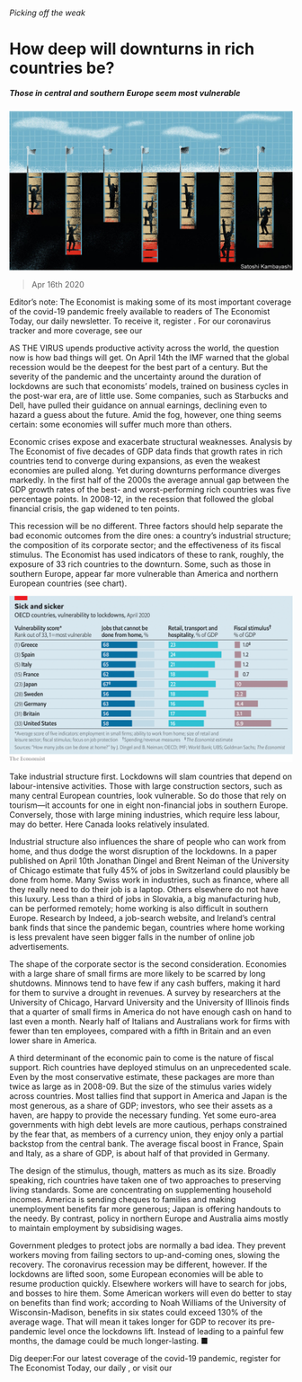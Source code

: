 ###### Picking off the weak

# How deep will downturns in rich countries be? 

##### Those in central and southern Europe seem most vulnerable 

![image](images/20200418_FND001_0.jpg) 

> Apr 16th 2020 

Editor’s note: The Economist is making some of its most important coverage of the covid-19 pandemic freely available to readers of The Economist Today, our daily newsletter. To receive it, register . For our coronavirus tracker and more coverage, see our 

AS THE VIRUS upends productive activity across the world, the question now is how bad things will get. On April 14th the IMF warned that the global recession would be the deepest for the best part of a century. But the severity of the pandemic and the uncertainty around the duration of lockdowns are such that economists’ models, trained on business cycles in the post-war era, are of little use. Some companies, such as Starbucks and Dell, have pulled their guidance on annual earnings, declining even to hazard a guess about the future. Amid the fog, however, one thing seems certain: some economies will suffer much more than others.

Economic crises expose and exacerbate structural weaknesses. Analysis by The Economist of five decades of GDP data finds that growth rates in rich countries tend to converge during expansions, as even the weakest economies are pulled along. Yet during downturns performance diverges markedly. In the first half of the 2000s the average annual gap between the GDP growth rates of the best- and worst-performing rich countries was five percentage points. In 2008-12, in the recession that followed the global financial crisis, the gap widened to ten points.


This recession will be no different. Three factors should help separate the bad economic outcomes from the dire ones: a country’s industrial structure; the composition of its corporate sector; and the effectiveness of its fiscal stimulus. The Economist has used indicators of these to rank, roughly, the exposure of 33 rich countries to the downturn. Some, such as those in southern Europe, appear far more vulnerable than America and northern European countries (see chart).

![image](images/20200418_FNC213.png) 


Take industrial structure first. Lockdowns will slam countries that depend on labour-intensive activities. Those with large construction sectors, such as many central European countries, look vulnerable. So do those that rely on tourism—it accounts for one in eight non-financial jobs in southern Europe. Conversely, those with large mining industries, which require less labour, may do better. Here Canada looks relatively insulated.

Industrial structure also influences the share of people who can work from home, and thus dodge the worst disruption of the lockdowns. In a paper published on April 10th Jonathan Dingel and Brent Neiman of the University of Chicago estimate that fully 45% of jobs in Switzerland could plausibly be done from home. Many Swiss work in industries, such as finance, where all they really need to do their job is a laptop. Others elsewhere do not have this luxury. Less than a third of jobs in Slovakia, a big manufacturing hub, can be performed remotely; home working is also difficult in southern Europe. Research by Indeed, a job-search website, and Ireland’s central bank finds that since the pandemic began, countries where home working is less prevalent have seen bigger falls in the number of online job advertisements.

The shape of the corporate sector is the second consideration. Economies with a large share of small firms are more likely to be scarred by long shutdowns. Minnows tend to have few if any cash buffers, making it hard for them to survive a drought in revenues. A survey by researchers at the University of Chicago, Harvard University and the University of Illinois finds that a quarter of small firms in America do not have enough cash on hand to last even a month. Nearly half of Italians and Australians work for firms with fewer than ten employees, compared with a fifth in Britain and an even lower share in America.

A third determinant of the economic pain to come is the nature of fiscal support. Rich countries have deployed stimulus on an unprecedented scale. Even by the most conservative estimate, these packages are more than twice as large as in 2008-09. But the size of the stimulus varies widely across countries. Most tallies find that support in America and Japan is the most generous, as a share of GDP; investors, who see their assets as a haven, are happy to provide the necessary funding. Yet some euro-area governments with high debt levels are more cautious, perhaps constrained by the fear that, as members of a currency union, they enjoy only a partial backstop from the central bank. The average fiscal boost in France, Spain and Italy, as a share of GDP, is about half of that provided in Germany.

The design of the stimulus, though, matters as much as its size. Broadly speaking, rich countries have taken one of two approaches to preserving living standards. Some are concentrating on supplementing household incomes. America is sending cheques to families and making unemployment benefits far more generous; Japan is offering handouts to the needy. By contrast, policy in northern Europe and Australia aims mostly to maintain employment by subsidising wages.

Government pledges to protect jobs are normally a bad idea. They prevent workers moving from failing sectors to up-and-coming ones, slowing the recovery. The coronavirus recession may be different, however. If the lockdowns are lifted soon, some European economies will be able to resume production quickly. Elsewhere workers will have to search for jobs, and bosses to hire them. Some American workers will even do better to stay on benefits than find work; according to Noah Williams of the University of Wisconsin-Madison, benefits in six states could exceed 130% of the average wage. That will mean it takes longer for GDP to recover its pre-pandemic level once the lockdowns lift. Instead of leading to a painful few months, the damage could be much longer-lasting. ■

Dig deeper:For our latest coverage of the covid-19 pandemic, register for The Economist Today, our daily , or visit our 


